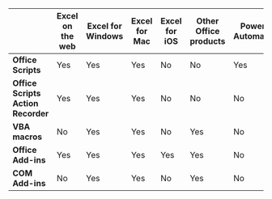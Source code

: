 | | Excel on the web | Excel for Windows | Excel for Mac | Excel for iOS | Other Office products | Power Automate |
|-|-|-|-|-|-|-|
| **Office Scripts** | Yes | Yes | Yes | No | No | Yes |
| **Office Scripts Action Recorder** | Yes | Yes | Yes | No | No | No |
| **VBA macros** | No | Yes | Yes | No | Yes | No |
| **Office Add-ins** | Yes | Yes | Yes | Yes | Yes | No |
| **COM Add-ins** | No | Yes | Yes | No | Yes | No |